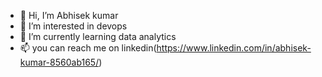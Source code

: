 - 👋 Hi, I’m Abhisek kumar
- 👀 I’m interested in devops
- 🌱 I’m currently learning data analytics
- 📫 you can reach me on linkedin(https://www.linkedin.com/in/abhisek-kumar-8560ab165/)

<!---
Abhiseksingh2240/Abhiseksingh2240 is a ✨ special ✨ repository because its `README.md` (this file) appears on your GitHub profile.
You can click the Preview link to take a look at your changes.
--->
